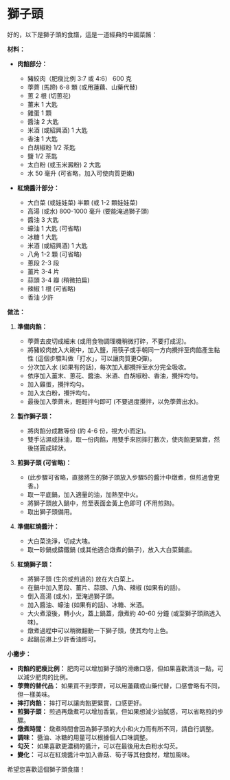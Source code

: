 # 獅子頭

好的，以下是獅子頭的食譜，這是一道經典的中國菜餚：

**材料：**

*   **肉餡部分：**
    *   豬絞肉（肥瘦比例 3:7 或 4:6） 600 克
    *   荸薺 (馬蹄) 6-8 顆 (或用蓮藕、山藥代替)
    *   蔥 2 根 (切蔥花)
    *   薑末 1 大匙
    *   雞蛋 1 顆
    *   醬油 2 大匙
    *   米酒 (或紹興酒) 1 大匙
    *   香油 1 大匙
    *   白胡椒粉 1/2 茶匙
    *   鹽 1/2 茶匙
    *   太白粉 (或玉米澱粉) 2 大匙
    *   水 50 毫升 (可省略，加入可使肉質更嫩)

*   **紅燒醬汁部分：**
    *   大白菜 (或娃娃菜) 半顆 (或 1-2 顆娃娃菜)
    *   高湯 (或水) 800-1000 毫升 (要能淹過獅子頭)
    *   醬油 3 大匙
    *   蠔油 1 大匙 (可省略)
    *   冰糖 1 大匙
    *   米酒 (或紹興酒) 1 大匙
    *   八角 1-2 顆 (可省略)
    *   蔥段 2-3 段
    *   薑片 3-4 片
    *   蒜頭 3-4 瓣 (稍微拍扁)
    *   辣椒 1 根 (可省略)
    *   香油 少許

**做法：**

1.  **準備肉餡：**
    *   荸薺去皮切成細末 (或用食物調理機稍微打碎，不要打成泥)。
    *   將豬絞肉放入大碗中，加入鹽，用筷子或手朝同一方向攪拌至肉餡產生黏性 (這個步驟叫做「打水」，可以讓肉質更Q彈)。
    *   分次加入水 (如果有的話)，每次加入都攪拌至水分完全吸收。
    *   依序加入薑末、蔥花、醬油、米酒、白胡椒粉、香油，攪拌均勻。
    *   加入雞蛋，攪拌均勻。
    *   加入太白粉，攪拌均勻。
    *   最後加入荸薺末，輕輕拌勻即可 (不要過度攪拌，以免荸薺出水)。

2.  **製作獅子頭：**
    *   將肉餡分成數等份 (約 4-6 份，視大小而定)。
    *   雙手沾濕或抹油，取一份肉餡，用雙手來回摔打數次，使肉餡更緊實，然後搓圓成球狀。

3.  **煎獅子頭 (可省略)：**
    *   (此步驟可省略，直接將生的獅子頭放入步驟5的醬汁中燉煮，但煎過會更香。)
    *   取一平底鍋，加入適量的油，加熱至中火。
    *   將獅子頭放入鍋中，煎至表面金黃上色即可 (不用煎熟)。
    *   取出獅子頭備用。

4.  **準備紅燒醬汁：**
    *   大白菜洗淨，切成大塊。
    *   取一砂鍋或鑄鐵鍋 (或其他適合燉煮的鍋子)，放入大白菜鋪底。

5.  **紅燒獅子頭：**
    *   將獅子頭 (生的或煎過的) 放在大白菜上。
    *   在鍋中加入蔥段、薑片、蒜頭、八角、辣椒 (如果有的話)。
    *   倒入高湯 (或水)，至淹過獅子頭。
    *   加入醬油、蠔油 (如果有的話)、冰糖、米酒。
    *   大火煮滾後，轉小火，蓋上鍋蓋，燉煮約 40-60 分鐘 (或至獅子頭熟透入味)。
    *   燉煮過程中可以稍微翻動一下獅子頭，使其均勻上色。
    *   起鍋前淋上少許香油即可。

**小撇步：**

*   **肉餡的肥瘦比例：** 肥肉可以增加獅子頭的滑嫩口感，但如果喜歡清淡一點，可以減少肥肉的比例。
*   **荸薺的替代品：** 如果買不到荸薺，可以用蓮藕或山藥代替，口感會略有不同，但一樣美味。
*   **摔打肉餡：** 摔打可以讓肉餡更緊實，口感更好。
*   **煎獅子頭：** 煎過再燉煮可以增加香氣，但如果想減少油膩感，可以省略煎的步驟。
*   **燉煮時間：** 燉煮時間會因為獅子頭的大小和火力而有所不同，請自行調整。
*   **調味：** 醬油、冰糖的用量可以根據個人口味調整。
*   **勾芡：** 如果喜歡更濃稠的醬汁，可以在最後用太白粉水勾芡。
*   **變化：** 可以在紅燒醬汁中加入香菇、筍子等其他食材，增加風味。

希望您喜歡這個獅子頭食譜！
